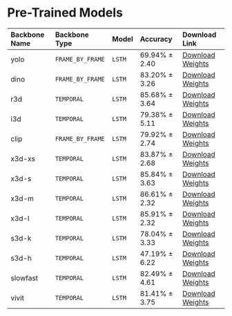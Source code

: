 # Pre-Trained Models

| Backbone Name   | Backbone Type    | Model   | Accuracy      | Download Link                                                                                                          |
|:----------------|:-----------------|:--------|:--------------|:-----------------------------------------------------------------------------------------------------------------------|
| yolo            | `FRAME_BY_FRAME` | `LSTM`  | 69.94% ± 2.40 | [Download Weights](https://github.com/raideno/bouldering-video-segmentation/blob/main/models-weights/lstm.yolo.pt)     |
| dino            | `FRAME_BY_FRAME` | `LSTM`  | 83.20% ± 3.26 | [Download Weights](https://github.com/raideno/bouldering-video-segmentation/blob/main/models-weights/lstm.dino.pt)     |
| r3d             | `TEMPORAL`       | `LSTM`  | 85.68% ± 3.64 | [Download Weights](https://github.com/raideno/bouldering-video-segmentation/blob/main/models-weights/lstm.r3d.pt)      |
| i3d             | `TEMPORAL`       | `LSTM`  | 79.38% ± 5.11 | [Download Weights](https://github.com/raideno/bouldering-video-segmentation/blob/main/models-weights/lstm.i3d.pt)      |
| clip            | `FRAME_BY_FRAME` | `LSTM`  | 79.92% ± 2.74 | [Download Weights](https://github.com/raideno/bouldering-video-segmentation/blob/main/models-weights/lstm.clip.pt)     |
| x3d-xs          | `TEMPORAL`       | `LSTM`  | 83.87% ± 2.68 | [Download Weights](https://github.com/raideno/bouldering-video-segmentation/blob/main/models-weights/lstm.x3d-xs.pt)   |
| x3d-s           | `TEMPORAL`       | `LSTM`  | 85.84% ± 3.63 | [Download Weights](https://github.com/raideno/bouldering-video-segmentation/blob/main/models-weights/lstm.x3d-s.pt)    |
| x3d-m           | `TEMPORAL`       | `LSTM`  | 86.61% ± 2.32 | [Download Weights](https://github.com/raideno/bouldering-video-segmentation/blob/main/models-weights/lstm.x3d-m.pt)    |
| x3d-l           | `TEMPORAL`       | `LSTM`  | 85.91% ± 2.32 | [Download Weights](https://github.com/raideno/bouldering-video-segmentation/blob/main/models-weights/lstm.x3d-l.pt)    |
| s3d-k           | `TEMPORAL`       | `LSTM`  | 78.04% ± 3.33 | [Download Weights](https://github.com/raideno/bouldering-video-segmentation/blob/main/models-weights/lstm.s3d-k.pt)    |
| s3d-h           | `TEMPORAL`       | `LSTM`  | 47.19% ± 6.22 | [Download Weights](https://github.com/raideno/bouldering-video-segmentation/blob/main/models-weights/lstm.s3d-h.pt)    |
| slowfast        | `TEMPORAL`       | `LSTM`  | 82.49% ± 4.61 | [Download Weights](https://github.com/raideno/bouldering-video-segmentation/blob/main/models-weights/lstm.slowfast.pt) |
| vivit           | `TEMPORAL`       | `LSTM`  | 81.41% ± 3.75 | [Download Weights](https://github.com/raideno/bouldering-video-segmentation/blob/main/models-weights/lstm.vivit.pt)    |